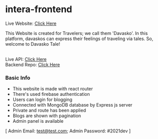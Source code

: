 # intera-frontend

Live Website: <a href="https://davaskotales.web.app/">Click Here</a><br />

This Website is created for Travelers; we call them 'Davasko'. In this platform, davaskos can express their feelings of traveling via tales. So, welcome to Davasko Tale!<br /><br />

Live API: <a href="https://api-davaskotales.herokuapp.com/">Click Here</a><br />
Backend Repo: <a href="https://github.com/h-zahar/davasko-tales-backend">Click Here</a><br />

### Basic Info

* This website is made with react router
* There's used firebase authentication
* Users can login for blogging
* Connected with MongoDB database by Express js server
* Private and route has been applied
* Blogs are shown with pagination
* Admin panel is available

[ Admin Email: test@test.com; Admin Password: #2021dev ]
